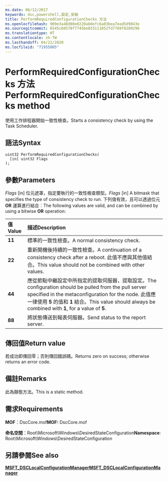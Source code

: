 ```yaml
---
ms.date: 06/12/2017
keywords: dsc,powershell,設定,安裝
title: PerformRequiredConfigurationChecks 方法
ms.openlocfilehash: 909e3a48d08e0220ab0efc6a03bea7ead5d9843e
ms.sourcegitcommit: 6545c60578f7745be015111052fd7769f8289296
ms.translationtype: HT
ms.contentlocale: zh-TW
ms.lasthandoff: 04/22/2020
ms.locfileid: "71955005"
---
```

# <a name="performrequiredconfigurationchecks-method"></a><span data-ttu-id="4a647-103">PerformRequiredConfigurationChecks 方法</span><span class="sxs-lookup"><span data-stu-id="4a647-103">PerformRequiredConfigurationChecks method</span></span>

<span data-ttu-id="4a647-104">使用工作排程器開始一致性檢查。</span><span class="sxs-lookup"><span data-stu-id="4a647-104">Starts a consistency check by using the Task Scheduler.</span></span>

## <a name="syntax"></a><span data-ttu-id="4a647-105">語法</span><span class="sxs-lookup"><span data-stu-id="4a647-105">Syntax</span></span>

```mof
uint32 PerformRequiredConfigurationChecks(
  [in] uint32 Flags
);
```

## <a name="parameters"></a><span data-ttu-id="4a647-106">參數</span><span class="sxs-lookup"><span data-stu-id="4a647-106">Parameters</span></span>

<span data-ttu-id="4a647-107">*Flags* \[in\] 位元遮罩，指定要執行的一致性檢查類型。</span><span class="sxs-lookup"><span data-stu-id="4a647-107">*Flags* \[in\] A bitmask that specifies the type of consistency check to run.</span></span> <span data-ttu-id="4a647-108">下列值有效，且可以透過位元 **OR** 運算進行結合︰</span><span class="sxs-lookup"><span data-stu-id="4a647-108">The following values are valid, and can be combined by using a bitwise **OR** operation:</span></span>

|<span data-ttu-id="4a647-109">值</span><span class="sxs-lookup"><span data-stu-id="4a647-109">Value</span></span> |<span data-ttu-id="4a647-110">描述</span><span class="sxs-lookup"><span data-stu-id="4a647-110">Description</span></span> |
|:--- |:---|
|<span data-ttu-id="4a647-111">**1**</span><span class="sxs-lookup"><span data-stu-id="4a647-111">**1**</span></span> | <span data-ttu-id="4a647-112">標準的一致性檢查。</span><span class="sxs-lookup"><span data-stu-id="4a647-112">A normal consistency check.</span></span> |
|<span data-ttu-id="4a647-113">**2**</span><span class="sxs-lookup"><span data-stu-id="4a647-113">**2**</span></span> | <span data-ttu-id="4a647-114">重新開機後持續的一致性檢查。</span><span class="sxs-lookup"><span data-stu-id="4a647-114">A continuation of a consistency check after a reboot.</span></span> <span data-ttu-id="4a647-115">此值不應與其他值結合。</span><span class="sxs-lookup"><span data-stu-id="4a647-115">This value should not be combined with other values.</span></span> |
|<span data-ttu-id="4a647-116">**4**</span><span class="sxs-lookup"><span data-stu-id="4a647-116">**4**</span></span> | <span data-ttu-id="4a647-117">應從節點中繼設定中所指定的提取伺服器，提取設定。</span><span class="sxs-lookup"><span data-stu-id="4a647-117">The configuration should be pulled from the pull server specified in the metaconfiguration for the node.</span></span> <span data-ttu-id="4a647-118">此值應一律使用 **5** 的值和 **1** 結合。</span><span class="sxs-lookup"><span data-stu-id="4a647-118">This value should always be combined with **1**, for a value of **5**.</span></span> |
|<span data-ttu-id="4a647-119">**8**</span><span class="sxs-lookup"><span data-stu-id="4a647-119">**8**</span></span> | <span data-ttu-id="4a647-120">將狀態傳送到報表伺服器。</span><span class="sxs-lookup"><span data-stu-id="4a647-120">Send status to the report server.</span></span> |

## <a name="return-value"></a><span data-ttu-id="4a647-121">傳回值</span><span class="sxs-lookup"><span data-stu-id="4a647-121">Return value</span></span>

<span data-ttu-id="4a647-122">若成功即傳回零；否則傳回錯誤碼。</span><span class="sxs-lookup"><span data-stu-id="4a647-122">Returns zero on success; otherwise returns an error code.</span></span>

## <a name="remarks"></a><span data-ttu-id="4a647-123">備註</span><span class="sxs-lookup"><span data-stu-id="4a647-123">Remarks</span></span>

<span data-ttu-id="4a647-124">此為靜態方法。</span><span class="sxs-lookup"><span data-stu-id="4a647-124">This is a static method.</span></span>

## <a name="requirements"></a><span data-ttu-id="4a647-125">需求</span><span class="sxs-lookup"><span data-stu-id="4a647-125">Requirements</span></span>

<span data-ttu-id="4a647-126">**MOF**：DscCore.mof</span><span class="sxs-lookup"><span data-stu-id="4a647-126">**MOF:** DscCore.mof</span></span>

<span data-ttu-id="4a647-127">**命名空間**：Root\Microsoft\Windows\DesiredStateConfiguration</span><span class="sxs-lookup"><span data-stu-id="4a647-127">**Namespace**: Root\Microsoft\Windows\DesiredStateConfiguration</span></span>

## <a name="see-also"></a><span data-ttu-id="4a647-128">另請參閱</span><span class="sxs-lookup"><span data-stu-id="4a647-128">See also</span></span>

[<span data-ttu-id="4a647-129">**MSFT_DSCLocalConfigurationManager**</span><span class="sxs-lookup"><span data-stu-id="4a647-129">**MSFT_DSCLocalConfigurationManager**</span></span>](msft-dsclocalconfigurationmanager.md)
